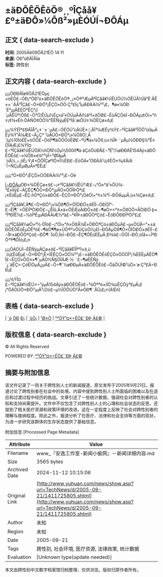 # ±äÐÔÊÖÊõÖ®¸¸ºÎÇåå¥£º±äÐÔ»¼Õß²»µÈÓÚÍ¬ÐÔÁµ

## 正文 { data-search-exclude }


**时间:** 2005Äê09ÔÂ21ÈÕ 14:11  
**来源:** ÖÐ¹úÐÂÎÅÍø  
**标签:** 跨性别  

## 正文内容 { data-search-exclude }

¡¡¡¡ÖÐÐÂÍø9ÔÂ21ÈÕµç ×òÈÕ£¬ÓÐ¡°ÖÐ¹ú±äÐÔÊÖÊõÖ®¸¸¡±Ö®³ÆµÄºÎÇåå¥½ÌÊÚÔÚ½ÓÊÜÃ½Ìå²É·ÃÊ±×¨ÃÅ³ÎÇå£¬Ò×ÐÔ²¡ÊÇÒ»ÖÖ·Ç³£Íç¹ÌµÄÐÄÀí¼²²¡£，¶ø»¼ÓÐ´Ë²¡µÄÈËÒ²ÊÇ²¡Í´µÄÊÜº¦Õß£¬Ò²Ó¦ÊÜµ½Éç»á¹«ÖÚµÄÀí½âºÍ×ðÖØ£¬ËûÃÇÓëÍ¬ÐÔÁµ¡¢Òì×°ñ±¡¢¾«Éñ·ÖÁÑÖ¢ÒÔ¼°ÈËÑýµÈÈºÌå´æÔÚ±¾ÖÊÇø±ð¡£

¡¡¡¡¾ÝÉÏº£ÐÂÎÅ³¿±¨±¨µÀ£¬ÓÉÓÚ¹úÄÚÈ±·¦¸ÃÍ³¼ÆÊý¾Ý£¬ºÎÇåå¥²ÎÕÕ¹úÍâµÄÊý¾Ý¹À¼Æ£¬Ä¿Ç° ¹úÄÚÒ×ÐÔ²¡»¼ÕßÓ¦¸Ã´ïµ½10ÍòÈË×óÓÒ£¬ÒòÎª¶àÖÖÒòËØ£¬ºÜ¶à»¼Õß¸ù±¾ÎÞ·¨µÃµ½ÓÐÐ§¼°Ê±ÖÎÁÆ¡£¾ÝÏ¤£¬ºÎÇåå¥½ÌÊÚÖÁ½ñÒÑ½Óµ½5000¶à·âÇóÖúÐÅ£¬³É¹¦½øÐÐÁË154Àý±äÐÔÊÖÊõ£¬»¼Õß±é¼°³ýÎ÷²ØÍâµÄ´óÂ½¸÷¸öÊ¡·Ý¡¢×ÔÖÎÇøºÍÖ±Ï½ÊÐ£¬ÉõÖÁ»¹ÓÐÃÀ¹ú¡¢ÈÕ±¾¡¢ÂíÀ´Î÷ÑÇµÈµØµÄ»ªÈË¡£

¡¡¡¡¡°Ò×ÐÔ²¡ÊÇÒ»ÖÖÐÄÀí¼²²¡£¬Óë

[Í¬ÐÔÁµ](http://www.iask.com/n?k=Í¬ÐÔÁµ "Í¬ÐÔÁµ")ÓÐ±¾ÖÊÇø±ð£¬¡±ºÎÇåå¥½ÌÊÚ³Æ£¬¡°Ò»°ã¹«ÖÚ¾­³£»ìÏý£¬ÄÇÊÇ¶ÔÒ×ÐÔ²¡µÄÒ»ÖÖÎÞÖª¡£¡±ËûËµ£¬ÊÇ·ñÒªÇó±äÐÔ£¬ÊÇÒ×ÐÔ²¡ÓëÒì×°ñ±¼°Í¬ÐÔÁµµÄ¸ù±¾Çø±ð¡£

¡¡¡¡ºÎÇåå¥Í¸Â¶£¬Ò×ÐÔ²¡»¼Õß¶Ô×ÔÎÒÐÔ±ðÈÏÍ¬ÓÐÕÏ°­£¬ÈÏ¶¨×ÔÉíÎªÒìÐÔ£¬¿ÊÍû¸Ä±ä×ÔÉíÉúÀíÐÔ±ð£¬¶øÒ××°ñ±ÕßÒÔ×ÅÒìÐÔ·þ×°ÎªÐÎÊ½£¬½öÎªÈ¡µÃÐÄÀíÆ½ºâ£¬²¢ÎÞ±äÐÔÒªÇó£¬ÊôÐÔÐÐÎªÒì³£¡£

¡¡¡¡ºÎÇåå¥½øÒ»²½·ÖÎö£¬¡°Òì×°ñ±ÕßÅ¼È»ÓÐÒªÇó±äÐÔµÄ£¬µ«ÔÚÃ÷°×±äÐÔÊÖÊõÊµÖÊºó£¬¶àÔ¶¶ø±ÜÖ®²»ÔÙÇóÒ½¡£Í¬ÐÔÁµÕß¶Ô×ÔÎÒÐÔ±ðÈÏÍ¬£¬ÎÞ±äÐÔÒªÇó£¬ÐÔ¶¨ÏòÖ¸ÏòÍ¬ÐÔ£¬ÊÇ¶ÔËûÈËµÄ¸Ð¾õ£¬ÒÔÍ¬ÐÔ¸öÌå×÷ÎªÐÔ°®¶ÔÏó¡£¡±

¡¡¡¡ÖÁÓÚÍ¬ÈËÑýµÄÇø±ð£¬ºÎÇåå¥ÈÏÎª²î±ð¸ü´ó¡£ËûËµ£¬Ò×ÐÔ²¡Ê×ÏÈÊÇÒ»ÖÖ¼²²¡£¬±äÐÔÊÖÊõÊÇÒ»ÖÖÖÎ²¡¾ÈÈËµÄÊÖ¶Î£¬ÊÇÒ»ÖÖ±»¶¯µÄÒ½Ñ§ÖÎÁÆ·½·¨£¬¶øÈËÑý´¿´âÊÇ×·ÇóÉÌÒµÄ¿µÄ£¬Ö÷¶¯½øÐÐµÄ±äÐÔÊÖÊõ£¬ÕâÔÚÌ©¹úÒ»´ø·Ç³£Á÷ÐÐ¡£

¡¡¡¡¾ÝÏ¤£¬ºÎÇåå¥½ÌÊÚ×÷¹ýµÄ154Àý±äÐÔÊÖÊõ£¬³öÔººó±íÏÖ¾ùÊÇÕý³£µÄ¡£¡°ÖÁÓÚÒ×ÐÔ²¡µÄ²¡Òò£¬µ½ÏÖÔÚÒ²Ã»ÓÐ¶¨ÂÛ¡£¡±(ÀîÈñ)

## 表格 { data-search-exclude }
| [´ó](javascript:doZoom\(18\)) [ÖÐ](javascript:doZoom\(16\)) [Ð¡](javascript:doZoom\(12\)) | [´òÓ¡](javascript:print\(\)) | [¹Ø±Õ](javascript:window.close\(\)) | [°²ÒÝ¹¤×÷ÊÒ£¨ÐÞ¸Ä£©](http://sindy.jyzxw.net/ "µã»÷½øÈë°²ÒÝ¹¤×÷ÊÒÖ÷Õ¾£¡£¡£¡") |

## 版权信息 { data-search-exclude }
© All Rights Reserved

POWERED BY: [°²ÒÝ¹¤×÷ÊÒ£¨ÐÞ¸Ä£©](http://sindy.jyzxw.net/ "°²ÒÝ¹¤×÷ÊÒÐÞ¸ÄÓÚ11ÔÂ8ÈÕ-Èç¹ûÊ¹ÓÃ±¾ÐÞ¸Ä³ÌÐò£¬²»ÒªÈ¥µôÕâÐ©ËµÃ÷¡£")

## 摘要与附加信息

<!-- tcd_abstract -->
该文件记录了一则关于跨性别人士的新闻报道，原文发布于2005年9月21日。报道讨论了跨性别者在社会中的处境，内容中提到跨性别人士所面临的困难以及在适应和过渡过程中经历的挑战。文章引述了一些统计数据，强调社会对跨性别者的认知和支持尚需提升。文件中不仅包含了对跨性别人士的心理和社会状态的反思，还提到了相关医疗资源和政策环境的改进。这在一定程度上反映了社会对跨性别者的理解与接纳程度。除此之外，报道分析了在医疗、法律和社会支持等方面的现状，为进一步研究该群体的生存状态提供了基础信息。
<!-- tcd_abstract_end -->

附加信息 [Processed Page Metadata]

| Attribute       | Value                                  |
|-----------------|----------------------------------------|
| Filename        | www_『安逸工作室-新闻小偷网』－新闻详细内容.md                             |
| Size            | 3565 bytes                           |
| Archived Date   | 2024-11-12 10:15:06                             |
| Original Link   | [http://www.yuhuan.com/news/show.asp?url=TechNews/d/2005-09-21/1411725805.shtml](http://www.yuhuan.com/news/show.asp?url=TechNews/d/2005-09-21/1411725805.shtml)                       |
| Author          | 未知                               |
| Region          | 未知                               |
| Date            | 2005-09-21                                 |
| Tags            | 跨性别, 社会环境, 医疗资源, 法律政策, 统计数据                                 |
| Evaluation            | [Unknown type(update needed)]                                 |
<!-- tcd_table_end -->

本文由跨性别中文数字档案馆归档整理，仅供浏览。版权归原作者所有。
